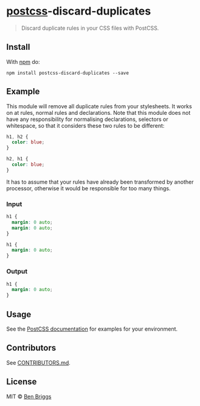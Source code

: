 # [postcss][postcss]-discard-duplicates

> Discard duplicate rules in your CSS files with PostCSS.

## Install

With [npm](https://npmjs.org/package/postcss-discard-duplicates) do:

```
npm install postcss-discard-duplicates --save
```

## Example

This module will remove all duplicate rules from your stylesheets. It works on
at rules, normal rules and declarations. Note that this module does not have any
responsibility for normalising declarations, selectors or whitespace, so that it
considers these two rules to be different:

```css
h1, h2 {
  color: blue;
}

h2, h1 {
  color: blue;
}
```

It has to assume that your rules have already been transformed by another
processor, otherwise it would be responsible for too many things.

### Input

```css
h1 {
  margin: 0 auto;
  margin: 0 auto;
}

h1 {
  margin: 0 auto;
}
```

### Output

```css
h1 {
  margin: 0 auto;
}
```

## Usage

See the [PostCSS documentation](https://github.com/postcss/postcss#usage) for
examples for your environment.

## Contributors

See
[CONTRIBUTORS.md](https://github.com/cssnano/cssnano/blob/master/CONTRIBUTORS.md).

## License

MIT © [Ben Briggs](http://beneb.info)

[postcss]: https://github.com/postcss/postcss
